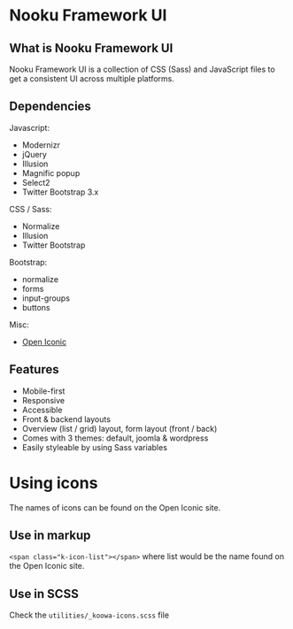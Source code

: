 Nooku Framework UI
==================

What is Nooku Framework UI
--------------------------

Nooku Framework UI is a collection of CSS (Sass) and JavaScript files to get a consistent UI across multiple platforms.

Dependencies
------------

Javascript:

* Modernizr
* jQuery
* Illusion
* Magnific popup
* Select2
* Twitter Bootstrap 3.x

CSS / Sass:

* Normalize
* Illusion
* Twitter Bootstrap

Bootstrap:

* normalize
* forms
* input-groups
* buttons

Misc:

* [Open Iconic](https://useiconic.com/open)

Features
--------

* Mobile-first
* Responsive
* Accessible
* Front & backend layouts
* Overview (list / grid) layout, form layout (front / back)
* Comes with 3 themes: default, joomla & wordpress
* Easily styleable by using Sass variables

Using icons
===========

The names of icons can be found on the Open Iconic site.

Use in markup
-------------

`<span class="k-icon-list"></span>` where list would be the name found on the Open Iconic site.

Use in SCSS
-----------

Check the `utilities/_koowa-icons.scss` file